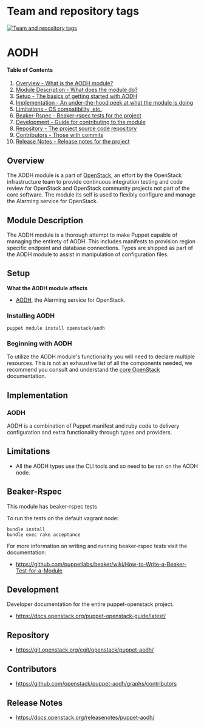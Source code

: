 Team and repository tags
========================

[![Team and repository tags](https://governance.openstack.org/tc/badges/puppet-aodh.svg)](https://governance.openstack.org/tc/reference/tags/index.html)

<!-- Change things from this point on -->

AODH
====

#### Table of Contents

1. [Overview - What is the AODH module?](#overview)
2. [Module Description - What does the module do?](#module-description)
3. [Setup - The basics of getting started with AODH](#setup)
4. [Implementation - An under-the-hood peek at what the module is doing](#implementation)
5. [Limitations - OS compatibility, etc.](#limitations)
6. [Beaker-Rspec - Beaker-rspec tests for the project](#beaker-rpsec)
7. [Development - Guide for contributing to the module](#development)
8. [Repository - The project source code repository](#repository)
9. [Contributors - Those with commits](#contributors)
10. [Release Notes - Release notes for the project](#release-notes)

Overview
--------

The AODH module is a part of [OpenStack](https://git.openstack.org), an effort by the OpenStack infrastructure team to provide continuous integration testing and code review for OpenStack and OpenStack community projects not part of the core software.  The module its self is used to flexibly configure and manage the Alarming service for OpenStack.

Module Description
------------------

The AODH module is a thorough attempt to make Puppet capable of managing the entirety of AODH.  This includes manifests to provision region specific endpoint and database connections.  Types are shipped as part of the AODH module to assist in manipulation of configuration files.

Setup
-----

**What the AODH module affects**

* [AODH](https://docs.openstack.org/aodh/latest/), the Alarming service for OpenStack.

### Installing AODH

    puppet module install openstack/aodh

### Beginning with AODH

To utilize the AODH module's functionality you will need to declare multiple resources.  This is not an exhaustive list of all the components needed, we recommend you consult and understand the [core OpenStack](https://docs.openstack.org) documentation.

Implementation
--------------

### AODH

AODH is a combination of Puppet manifest and ruby code to delivery configuration and extra functionality through types and providers.

Limitations
------------

* All the AODH types use the CLI tools and so need to be ran on the AODH node.

Beaker-Rspec
------------

This module has beaker-rspec tests

To run the tests on the default vagrant node:

```shell
bundle install
bundle exec rake acceptance
```

For more information on writing and running beaker-rspec tests visit the documentation:

* https://github.com/puppetlabs/beaker/wiki/How-to-Write-a-Beaker-Test-for-a-Module

Development
-----------

Developer documentation for the entire puppet-openstack project.

* https://docs.openstack.org/puppet-openstack-guide/latest/

Repository
----------

* https://git.openstack.org/cgit/openstack/puppet-aodh/

Contributors
------------

* https://github.com/openstack/puppet-aodh/graphs/contributors

Release Notes
-------------

* https://docs.openstack.org/releasenotes/puppet-aodh/

